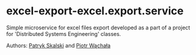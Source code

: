 # excel-export-excel.export.service

Simple microservice for excel files export developed as a part of a project for 'Distributed Systems Engineering' classes.

Authors: [Patryk Skalski](https://github.com/patrykks) and [Piotr Wąchała](https://github.com/wachala)